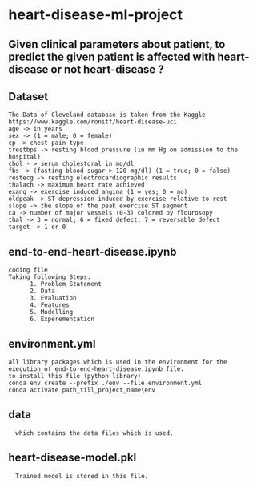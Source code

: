 # heart-disease-ml-project

## Given clinical parameters about patient, to predict the given patient is affected with heart-disease or not heart-disease ?
## Dataset
    The Data of Cleveland database is taken from the Kaggle https://www.kaggle.com/ronitf/heart-disease-uci
    age -> in years
    sex -> (1 = male; 0 = female)
    cp -> chest pain type
    trestbps -> resting blood pressure (in mm Hg on admission to the hospital)
    chol - > serum cholestoral in mg/dl
    fbs -> (fasting blood sugar > 120 mg/dl) (1 = true; 0 = false)
    restecg -> resting electrocardiographic results
    thalach -> maximum heart rate achieved
    exang -> exercise induced angina (1 = yes; 0 = no)
    oldpeak -> ST depression induced by exercise relative to rest
    slope -> the slope of the peak exercise ST segment
    ca -> number of major vessels (0-3) colored by flourosopy
    thal -> 3 = normal; 6 = fixed defect; 7 = reversable defect
    target -> 1 or 0


## end-to-end-heart-disease.ipynb
    coding file
    Taking following Steps:
          1. Problem Statement
          2. Data
          3. Evaluation
          4. Features
          5. Modelling
          6. Experementation
          
## environment.yml
    all library packages which is used in the environment for the execution of end-to-end-heart-disease.ipynb file.
    to install this file (python library)
    conda env create --prefix ./env --file environment.yml
    conda activate path_till_project_name\env
    
## data
      which contains the data files which is used.
      
## heart-disease-model.pkl
      Trained model is stored in this file.
